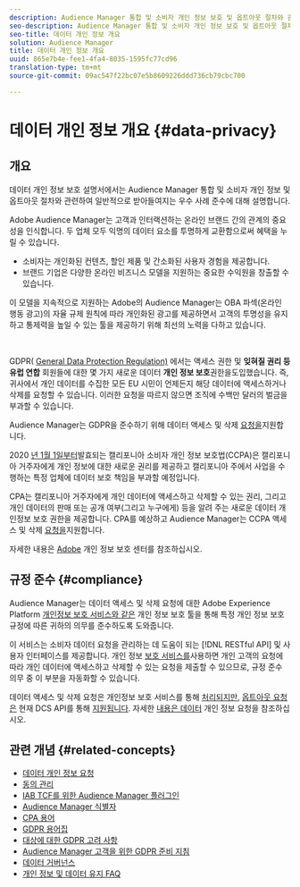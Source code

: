 ```yaml
---
description: Audience Manager 통합 및 소비자 개인 정보 보호 및 옵트아웃 절차와 관련하여 일반적으로 수용되는 우수 사례 준수 등에 대해 설명합니다.
seo-description: Audience Manager 통합 및 소비자 개인 정보 보호 및 옵트아웃 절차와 관련하여 일반적으로 수용되는 우수 사례 준수 등에 대해 설명합니다.
seo-title: 데이터 개인 정보 개요
solution: Audience Manager
title: 데이터 개인 정보 개요
uuid: 865e7b4e-fee1-4fa4-8035-1595fc77cd96
translation-type: tm+mt
source-git-commit: 09ac547f22bc07e5b8609226ddd736cb79cbc700

---
```



# 데이터 개인 정보 개요 {#data-privacy}

## 개요

데이터 개인 정보 보호 설명서에서는 Audience Manager 통합 및 소비자 개인 정보 및 옵트아웃 절차와 관련하여 일반적으로 받아들여지는 우수 사례 준수에 대해 설명합니다.

Adobe Audience Manager는 고객과 인터랙션하는 온라인 브랜드 간의 관계의 중요성을 인식합니다. 두 업체 모두 익명의 데이터 요소를 투명하게 교환함으로써 혜택을 누릴 수 있습니다.

* 소비자는 개인화된 컨텐츠, 할인 제품 및 간소화된 사용자 경험을 제공합니다.
* 브랜드 기업은 다양한 온라인 비즈니스 모델을 지원하는 중요한 수익원을 창출할 수 있습니다.

이 모델을 지속적으로 지원하는 Adobe의 Audience Manager는 OBA 파섹(온라인 행동 광고)의 자율 규제 원칙에 따라 개인화된 광고를 제공하면서 고객의 투명성을 유지하고 통제력을 높일 수 있는 툴을 제공하기 위해 최선의 노력을 다하고 있습니다.[](https://www.iab.com/news/self-regulatory-principles-for-online-behavioral-advertising/)

 

GDPR( [General Data Protection Regulation)](https://eugdpr.org/) 에서는 액세스 권한 및 **잊혀질 권리 등 유럽 연합** 회원들에 대한 몇 가지 새로운 데이터 **개인 정보 보호**&#x200B;권한을도입했습니다. 즉, 귀사에서 개인 데이터를 수집한 모든 EU 시민이 언제든지 해당 데이터에 액세스하거나 삭제를 요청할 수 있습니다. 이러한 요청을 따르지 않으면 조직에 수백만 달러의 벌금을 부과할 수 있습니다.

Audience Manager는 GDPR을 준수하기 위해 데이터 액세스 및 삭제 [요청을](data-privacy-requests.md)지원합니다.

2020 [년 1월 1일부터](https://www.caprivacy.org/about)발효되는 캘리포니아 소비자 개인 정보 보호법(CCPA)은 캘리포니아 거주자에게 개인 정보에 대한 새로운 권리를 제공하고 캘리포니아 주에서 사업을 수행하는 특정 업체에 데이터 보호 책임을 부과할 예정입니다.

CPA는 캘리포니아 거주자에게 개인 데이터에 액세스하고 삭제할 수 있는 권리, 그리고 개인 데이터의 판매 또는 공개 여부(그리고 누구에게) 등을 알려 주는 새로운 데이터 개인정보 보호 권한을 제공합니다. CPA를 예상하고 Audience Manager는 CCPA 액세스 및 삭제 [요청을](data-privacy-requests.md)지원합니다.

자세한 내용은 [Adobe](https://www.adobe.com/privacy/opt-out.html) 개인 정보 보호 센터를 참조하십시오.

## 규정 준수 {#compliance}

Audience Manager는 데이터 액세스 및 삭제 요청에 대한 Adobe Experience Platform [개인정보 보호 서비스와 같은](https://www.adobe.io/apis/experienceplatform/home/services/privacy-service.html) 개인 정보 보호 툴을 통해 특정 개인 정보 보호 규정에 따른 귀하의 의무를 준수하도록 도와줍니다.

이 서비스는 소비자 데이터 요청을 관리하는 데 도움이 되는 [!DNL RESTful API] 및 사용자 인터페이스를 제공합니다. 개인 정보 [보호 서비스를](https://www.adobe.io/apis/experienceplatform/home/services/privacy-service.html)사용하면 개인 고객의 요청에 따라 개인 데이터에 액세스하고 삭제할 수 있는 요청을 제출할 수 있으므로, 규정 준수 의무 중 이 부분을 자동화할 수 있습니다.

데이터 액세스 및 삭제 요청은 개인정보 보호 서비스를 통해 [처리되지만](https://www.adobe.io/apis/experienceplatform/home/services/privacy-service.html), [옵트아웃 요청은](data-privacy-requests.md#opt-out-requests) 현재 DCS API를 통해 [지원됩니다](../../api/dcs-intro/dcs-api-reference/dcs-api-reference-overview.md). 자세한 [내용은 데이터](data-privacy-requests.md) 개인 정보 요청을 참조하십시오.

## 관련 개념 {#related-concepts}

* [데이터 개인 정보 요청](data-privacy-requests.md)
* [동의 관리](data-privacy-consent.md)
* [IAB TCF를 위한 Audience Manager 플러그인](aam-iab-plugin.md)
* [Audience Manager 식별자](data-privacy-ids.md)
* [CPA 용어](aam-ccpa-glossary.md)
* [GDPR 용어집](aam-gdpr-glossary.md)
* [대상에 대한 GDPR 고려 사항](aam-gdpr-partners.md)
* [Audience Manager 고객을 위한 GDPR 준비 지침](aam-gdpr-readiness.md)
* [데이터 거버넌스](data-governance.md)
* [개인 정보 및 데이터 유지 FAQ](../../faq/faq-privacy.md)